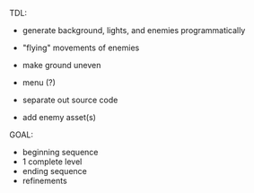 TDL:
- generate background, lights, and enemies programmatically
- "flying" movements of enemies
- make ground uneven
- menu (?)
- separate out source code

- add enemy asset(s)

GOAL:
- beginning sequence
- 1 complete level
- ending sequence
- refinements